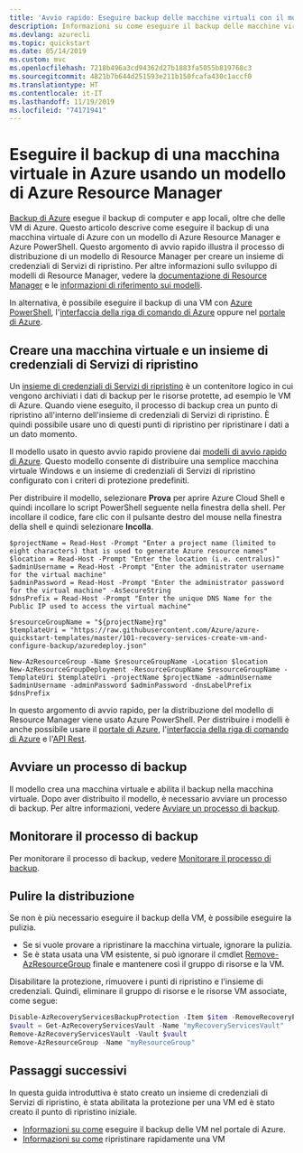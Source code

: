 ```yaml
---
title: 'Avvio rapido: Eseguire backup delle macchine virtuali con il modello di Azure Resource Manager'
description: Informazioni su come eseguire il backup delle macchine virtuali con un modello di Azure Resource Manager
ms.devlang: azurecli
ms.topic: quickstart
ms.date: 05/14/2019
ms.custom: mvc
ms.openlocfilehash: 7218b496a3cd94362d27b1883fa5055b819768c3
ms.sourcegitcommit: 4821b7b644d251593e211b150fcafa430c1accf0
ms.translationtype: HT
ms.contentlocale: it-IT
ms.lasthandoff: 11/19/2019
ms.locfileid: "74171941"
---
```

# <a name="back-up-a-virtual-machine-in-azure-with-resource-manager-template"></a>Eseguire il backup di una macchina virtuale in Azure usando un modello di Azure Resource Manager

[Backup di Azure](backup-overview.md) esegue il backup di computer e app locali, oltre che delle VM di Azure. Questo articolo descrive come eseguire il backup di una macchina virtuale di Azure con un modello di Azure Resource Manager e Azure PowerShell. Questo argomento di avvio rapido illustra il processo di distribuzione di un modello di Resource Manager per creare un insieme di credenziali di Servizi di ripristino. Per altre informazioni sullo sviluppo di modelli di Resource Manager, vedere la [documentazione di Resource Manager](/azure/azure-resource-manager/) e le [informazioni di riferimento sui modelli](/azure/templates/microsoft.recoveryservices/allversions).

In alternativa, è possibile eseguire il backup di una VM con [Azure PowerShell](./quick-backup-vm-powershell.md), l'[interfaccia della riga di comando di Azure](quick-backup-vm-cli.md) oppure nel [portale di Azure](quick-backup-vm-portal.md).

## <a name="create-a-vm-and-recovery-services-vault"></a>Creare una macchina virtuale e un insieme di credenziali di Servizi di ripristino

Un [insieme di credenziali di Servizi di ripristino](backup-azure-recovery-services-vault-overview.md) è un contenitore logico in cui vengono archiviati i dati di backup per le risorse protette, ad esempio le VM di Azure. Quando viene eseguito, il processo di backup crea un punto di ripristino all'interno dell'insieme di credenziali di Servizi di ripristino. È quindi possibile usare uno di questi punti di ripristino per ripristinare i dati a un dato momento.

Il modello usato in questo avvio rapido proviene dai [modelli di avvio rapido di Azure](https://azure.microsoft.com/resources/templates/101-recovery-services-create-vm-and-configure-backup/). Questo modello consente di distribuire una semplice macchina virtuale Windows e un insieme di credenziali di Servizi di ripristino configurato con i criteri di protezione predefiniti.

Per distribuire il modello, selezionare **Prova** per aprire Azure Cloud Shell e quindi incollare lo script PowerShell seguente nella finestra della shell. Per incollare il codice, fare clic con il pulsante destro del mouse nella finestra della shell e quindi selezionare **Incolla**.

```azurepowershell-interactive
$projectName = Read-Host -Prompt "Enter a project name (limited to eight characters) that is used to generate Azure resource names"
$location = Read-Host -Prompt "Enter the location (i.e. centralus)"
$adminUsername = Read-Host -Prompt "Enter the administrator username for the virtual machine"
$adminPassword = Read-Host -Prompt "Enter the administrator password for the virtual machine" -AsSecureString
$dnsPrefix = Read-Host -Prompt "Enter the unique DNS Name for the Public IP used to access the virtual machine"

$resourceGroupName = "${projectName}rg"
$templateUri = "https://raw.githubusercontent.com/Azure/azure-quickstart-templates/master/101-recovery-services-create-vm-and-configure-backup/azuredeploy.json"

New-AzResourceGroup -Name $resourceGroupName -Location $location
New-AzResourceGroupDeployment -ResourceGroupName $resourceGroupName -TemplateUri $templateUri -projectName $projectName -adminUsername $adminUsername -adminPassword $adminPassword -dnsLabelPrefix $dnsPrefix
```

In questo argomento di avvio rapido, per la distribuzione del modello di Resource Manager viene usato Azure PowerShell. Per distribuire i modelli è anche possibile usare il [portale di Azure](../azure-resource-manager/resource-group-template-deploy-portal.md), l'[interfaccia della riga di comando di Azure](../azure-resource-manager/resource-group-template-deploy-cli.md) e l'[API Rest](../azure-resource-manager/resource-group-template-deploy-rest.md).

## <a name="start-a-backup-job"></a>Avviare un processo di backup

Il modello crea una macchina virtuale e abilita il backup nella macchina virtuale. Dopo aver distribuito il modello, è necessario avviare un processo di backup. Per altre informazioni, vedere [Avviare un processo di backup](./quick-backup-vm-powershell.md#start-a-backup-job).

## <a name="monitor-the-backup-job"></a>Monitorare il processo di backup

Per monitorare il processo di backup, vedere [Monitorare il processo di backup](./quick-backup-vm-powershell.md#monitor-the-backup-job).

## <a name="clean-up-the-deployment"></a>Pulire la distribuzione

Se non è più necessario eseguire il backup della VM, è possibile eseguire la pulizia.

- Se si vuole provare a ripristinare la macchina virtuale, ignorare la pulizia.
- Se è stata usata una VM esistente, si può ignorare il cmdlet [Remove-AzResourceGroup](/powershell/module/az.resources/remove-azresourcegroup) finale e mantenere così il gruppo di risorse e la VM.

Disabilitare la protezione, rimuovere i punti di ripristino e l'insieme di credenziali. Quindi, eliminare il gruppo di risorse e le risorse VM associate, come segue:

```powershell
Disable-AzRecoveryServicesBackupProtection -Item $item -RemoveRecoveryPoints
$vault = Get-AzRecoveryServicesVault -Name "myRecoveryServicesVault"
Remove-AzRecoveryServicesVault -Vault $vault
Remove-AzResourceGroup -Name "myResourceGroup"
```

## <a name="next-steps"></a>Passaggi successivi

In questa guida introduttiva è stato creato un insieme di credenziali di Servizi di ripristino, è stata abilitata la protezione per una VM ed è stato creato il punto di ripristino iniziale.

- [Informazioni su come](tutorial-backup-vm-at-scale.md) eseguire il backup delle VM nel portale di Azure.
- [Informazioni su come](tutorial-restore-disk.md) ripristinare rapidamente una VM
